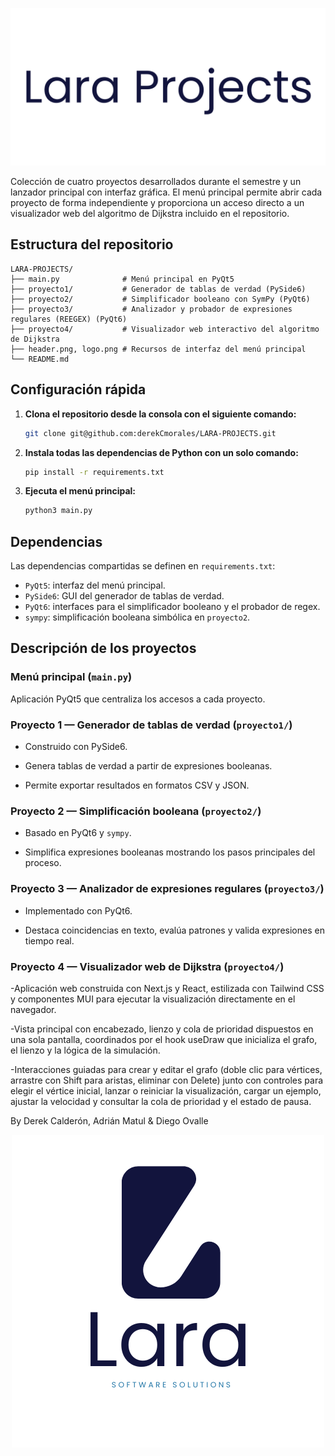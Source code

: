 ![header](header.png)

Colección de cuatro proyectos desarrollados durante el semestre y un lanzador
principal con interfaz gráfica. El menú principal permite abrir cada proyecto
de forma independiente y proporciona un acceso directo a un visualizador web
del algoritmo de Dijkstra incluido en el repositorio.

## Estructura del repositorio

```
LARA-PROJECTS/
├── main.py              # Menú principal en PyQt5
├── proyecto1/           # Generador de tablas de verdad (PySide6)
├── proyecto2/           # Simplificador booleano con SymPy (PyQt6)
├── proyecto3/           # Analizador y probador de expresiones regulares (REEGEX) (PyQt6)
├── proyecto4/           # Visualizador web interactivo del algoritmo de Dijkstra
├── header.png, logo.png # Recursos de interfaz del menú principal
└── README.md
```

## Configuración rápida

1. **Clona el repositorio desde la consola con el siguiente comando:**

   ```bash
   git clone git@github.com:derekCmorales/LARA-PROJECTS.git
   ```

2. **Instala todas las dependencias de Python con un solo comando:**

   ```bash
   pip install -r requirements.txt
   ```

3. **Ejecuta el menú principal:**

   ```bash
   python3 main.py
   ```

## Dependencias

Las dependencias compartidas se definen en `requirements.txt`:

- `PyQt5`: interfaz del menú principal.
- `PySide6`: GUI del generador de tablas de verdad.
- `PyQt6`: interfaces para el simplificador booleano y el probador de regex.
- `sympy`: simplificación booleana simbólica en `proyecto2`.

## Descripción de los proyectos

### Menú principal (`main.py`)

Aplicación PyQt5 que centraliza los accesos a cada proyecto.

### Proyecto 1 — Generador de tablas de verdad (`proyecto1/`)

- Construido con PySide6.

- Genera tablas de verdad a partir de expresiones booleanas.

- Permite exportar resultados en formatos CSV y JSON.

### Proyecto 2 — Simplificación booleana (`proyecto2/`)

- Basado en PyQt6 y `sympy`.

- Simplifica expresiones booleanas mostrando los pasos principales del proceso.

### Proyecto 3 — Analizador de expresiones regulares (`proyecto3/`)

- Implementado con PyQt6.

- Destaca coincidencias en texto, evalúa patrones y valida expresiones en
  tiempo real.

### Proyecto 4 — Visualizador web de Dijkstra (`proyecto4/`)

-Aplicación web construida con Next.js y React, estilizada con Tailwind CSS y componentes MUI para ejecutar la visualización directamente en el navegador.

-Vista principal con encabezado, lienzo y cola de prioridad dispuestos en una sola pantalla, coordinados por el hook useDraw que inicializa el grafo, el lienzo y la lógica de la simulación.

-Interacciones guiadas para crear y editar el grafo (doble clic para vértices, arrastre con Shift para aristas, eliminar con Delete) junto con controles para elegir el vértice inicial, lanzar o reiniciar la visualización, cargar un ejemplo, ajustar la velocidad y consultar la cola de prioridad y el estado de pausa.

By Derek Calderón, Adrián Matul & Diego Ovalle

<div align="center">
  <img src="laraerp.png">
</div>
